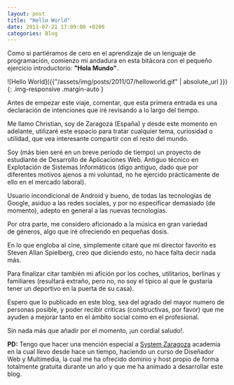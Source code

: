 ```yaml
---
layout: post
title: "Hello World"
date: 2011-07-21 17:09:00 +0200
categories: Blog
---
```

Como si partiéramos de cero en el aprendizaje de un lenguaje de programación, comienzo mi andadura en esta bitácora con el pequeño ejercicio introductorio: **"Hola Mundo"**.

![Hello World]({{"/assets/img/posts/2011/07/helloworld.gif" | absolute_url }}){: .img-responsive .margin-auto }

Antes de empezar este viaje, comentar, que esta primera entrada es una declaración de intenciones que iré revisando a lo largo del tiempo.

Me llamo Christian, soy de Zaragoza (España) y desde este momento en adelante, utilizaré este espacio para tratar cualquier tema, curiosidad o utilidad, que vea interesante compartir con el resto del mundo.
  
Soy (más bien seré en un breve período de tiempo) un proyecto de estudiante de Desarrollo de Aplicaciones Web. Antiguo técnico en Explotación de Sistemas Informáticos (digo antiguo, dado que por diferentes motivos ajenos a mi voluntad, no he ejercido prácticamente de ello en el mercado laboral).
  
Usuario incondicional de Android y bueno, de todas las tecnologías de Google, asiduo a las redes sociales, y por no especificar demasiado (de momento), adepto en general a las nuevas tecnologías.
  
Por otra parte, me considero aficionado a la música en gran variedad de géneros, algo que iré ofreciendo en pequeñas dosis.
  
En lo que engloba al cine, simplemente citaré que mi director favorito es Steven Allan Spielberg, creo que diciendo esto, no hace falta decir nada más.
  
Para finalizar citar también mi afición por los coches, utilitarios, berlinas y familiares (resultará extraño, pero no, no soy el típico al que le gustaría tener un deportivo en la puerta de su casa).

Espero que lo publicado en este blog, sea del agrado del mayor numero de personas posible, y poder recibir criticas (constructivas, por favor) que me ayuden a mejorar tanto en el ámbito social como en el profesional.
  
Sin nada más que añadir por el momento, ¡un cordial saludo!.

**PD:** Tengo que hacer una mención especial a [System Zaragoza](http://www.systemzaragoza.com/) academia en la cual llevo desde hace un tiempo, haciendo un curso de Diseñador Web y Multimedia, la cual me ha ofrecido dominio y host propio de forma totalmente gratuita durante un año y que me ha animado a desarrollar este blog.